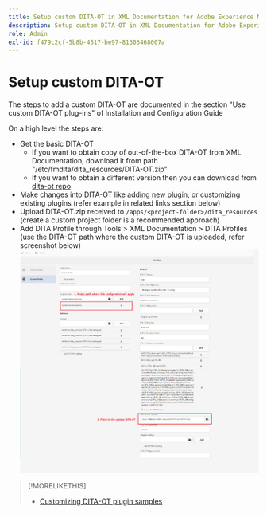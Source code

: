 ```yaml
---
title: Setup custom DITA-OT in XML Documentation for Adobe Experience Manager
description: Setup custom DITA-OT in XML Documentation for Adobe Experience Manager
role: Admin
exl-id: f479c2cf-5b8b-4517-be97-81303468007a
---
```

# Setup custom DITA-OT

The steps to add a custom DITA-OT are documented in the section "Use custom DITA-OT plug-ins" of Installation and Configuration Guide

On a high level the steps are:

+ Get the basic DITA-OT
    + If you want to obtain copy of out-of-the-box DITA-OT from XML Documentation, download it from path "/etc/fmdita/dita_resources/DITA-OT.zip"
    + If you want to obtain a different version then you can download from [dita-ot repo](https://www.dita-ot.org/download)
+ Make changes into DITA-OT like [adding new plugin](https://www.dita-ot.org/dev/topics/plugins-installing.html), or customizing existing plugins (refer example in related links section below)
+ Upload DITA-OT.zip received to `/apps/<project-folder>/dita_resources` (create a custom project folder is a recommended approach)
+ Add DITA Profile through Tools > XML Documentation > DITA Profiles (use the DITA-OT path where the custom DITA-OT is uploaded, refer screenshot below)
![DITA Profiles](assets/dita-profile.png)

>[!MORELIKETHIS]
>
>+ [Customizing DITA-OT plugin samples](https://www.dita-ot.org/dev/topics/pdf-customization.html)
